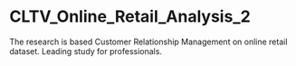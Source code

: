 # CLTV_Online_Retail_Analysis_2
The research is based Customer Relationship Management on online retail dataset. Leading study for professionals.
